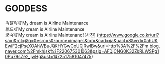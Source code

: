 # GODDESS
_이텔릭체_ My dream is Airline Maintenance  
_볼드체_ My dream is Airline Maintenance  
_궁서체_ My dream is Airline Maintenanc
![사진] (https://www.google.co.kr/url?sa=i&rct=j&q=&esrc=s&source=images&cd=&cad=rja&uact=8&ved=0ahUKEwiF2cjPseXOAhWBuJQKHYGwCoUQjRwIBw&url=http%3A%2F%2Fm.blog.naver.com%2Fmkhjsk%2F220675301063&psig=AFQjCNG0K32ZbRLWSPg10Pu79sZe2_jwHg&ust=1472517581047475)
